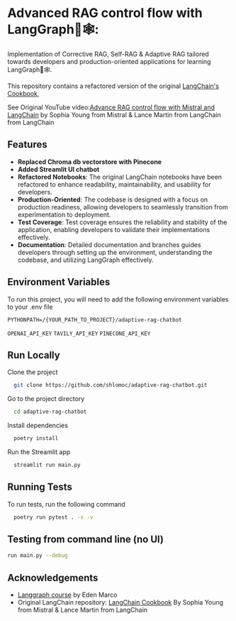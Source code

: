 
# Advanced RAG control flow with LangGraph🦜🕸:

Implementation of Corrective RAG, Self-RAG & Adaptive RAG tailored towards developers and production-oriented applications for learning LangGraph🦜🕸️.

This repository contains a refactored version of the original [LangChain's Cookbook](https://github.com/mistralai/cookbook/tree/main/third_party/langchain),

See Original YouTube video:[Advance RAG control flow with Mistral and LangChain](https://www.youtube.com/watch?v=sgnrL7yo1TE)
by Sophia Young from Mistral & Lance Martin from LangChain from LangChain


## Features

- **Replaced Chroma db vectorstore with Pinecone**
- **Added Streamlit UI chatbot**
- **Refactored Notebooks**: The original LangChain notebooks have been refactored to enhance readability, maintainability, and usability for developers.
- **Production-Oriented**: The codebase is designed with a focus on production readiness, allowing developers to seamlessly transition from experimentation to deployment.
- **Test Coverage**: Test coverage ensures the reliability and stability of the application, enabling developers to validate their implementations effectively.
- **Documentation**: Detailed documentation and branches guides developers through setting up the environment, understanding the codebase, and utilizing LangGraph effectively.

## Environment Variables

To run this project, you will need to add the following environment variables to your .env file

`PYTHONPATH=/{YOUR_PATH_TO_PROJECT}/adaptive-rag-chatbot`

`OPENAI_API_KEY`
`TAVILY_API_KEY`
`PINECONE_API_KEY`


## Run Locally

Clone the project

```bash
  git clone https://github.com/shlomoc/adaptive-rag-chatbot.git
```

Go to the project directory

```bash
  cd adaptive-rag-chatbot
```

Install dependencies

```bash
  poetry install
```

Run the Streamlit app

```bash
  streamlit run main.py
```


## Running Tests

To run tests, run the following command

```bash
  poetry run pytest . -s -v
```

## Testing from command line (no UI)

```bash
run main.py --debug
```

  
## Acknowledgements
* [Langgraph course](https://www.udemy.com/course/langgraph/?referralCode=FEA50E8CBA24ECD48212) by Eden Marco
* Original LangChain repository: [LangChain Cookbook](https://github.com/mistralai/cookbook/tree/main/third_party/langchain) By Sophia Young from Mistral & Lance Martin from LangChain



